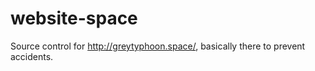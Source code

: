 # website-space
Source control for http://greytyphoon.space/, basically there to prevent accidents.

